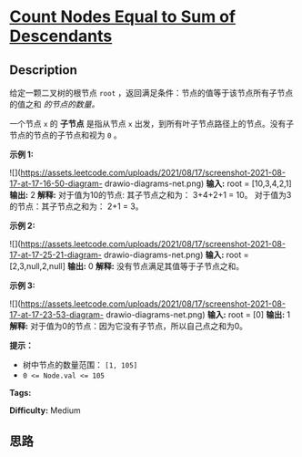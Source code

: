 # [Count Nodes Equal to Sum of Descendants][title]

## Description

给定一颗二叉树的根节点 `root` ，返回满足条件：节点的值等于该节点所有子节点的值之和  _的节点的数量。_

一个节点 `x` 的  **子节点**  是指从节点 `x` 出发，到所有叶子节点路径上的节点。没有子节点的节点的子节点和视为 `0` 。



**示例 1:**

![](https://assets.leetcode.com/uploads/2021/08/17/screenshot-2021-08-17-at-17-16-50-diagram-
drawio-diagrams-net.png)
            **输入:** root = [10,3,4,2,1]    **输出:** 2    **解释:**    对于值为10的节点: 其子节点之和为： 3+4+2+1 = 10。    对于值为3的节点：其子节点之和为： 2+1 = 3。    

**示例  2:**

![](https://assets.leetcode.com/uploads/2021/08/17/screenshot-2021-08-17-at-17-25-21-diagram-
drawio-diagrams-net.png)
            **输入:** root = [2,3,null,2,null]    **输出:** 0    **解释:**    没有节点满足其值等于子节点之和。    

**示例  3:**

![](https://assets.leetcode.com/uploads/2021/08/17/screenshot-2021-08-17-at-17-23-53-diagram-
drawio-diagrams-net.png)
            **输入:** root = [0]    **输出:** 1    **解释:**    对于值为0的节点：因为它没有子节点，所以自己点之和为0。    



**提示：**

  * 树中节点的数量范围： `[1, 105]`
  * `0 <= Node.val <= 105`


**Tags:** 

**Difficulty:** Medium

## 思路

[title]: https://leetcode-cn.com/problems/count-nodes-equal-to-sum-of-descendants
